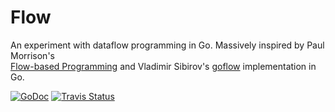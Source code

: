 # Flow

An experiment with dataflow programming in Go.
Massively inspired by Paul Morrison's  
[Flow-based Programming][FB] and
Vladimir Sibirov's [goflow][GF] implementation in Go.

[![GoDoc][G]][D] [![Travis Status][S]][T]

[FB]: https://en.wikipedia.org/wiki/Flow-based_programming
[GF]: https://github.com/trustmaster/goflow

[G]: https://godoc.org/github.com/jcw/flow?status.png
[D]: https://godoc.org/github.com/jcw/flow
[S]: https://travis-ci.org/jcw/flow.png?branch=master
[T]: https://travis-ci.org/jcw/flow
